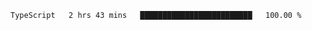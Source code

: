 <!--START_SECTION:waka-->

```txt
TypeScript   2 hrs 43 mins   █████████████████████████   100.00 %
```

<!--END_SECTION:waka-->
